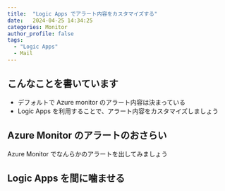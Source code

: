 ```yaml
---
title:  "Logic Apps でアラート内容をカスタマイズする"
date:   2024-04-25 14:34:25
categories: Monitor
author_profile: false
tags:
  - "Logic Apps"
  - Mail
---
```


## こんなことを書いています

* デフォルトで Azure monitor のアラート内容は決まっている
* Logic Apps を利用することで、アラート内容をカスタマイズしましょう

## Azure Monitor のアラートのおさらい

Azure Monitor でなんらかのアラートを出してみましょう

## Logic Apps を間に噛ませる
